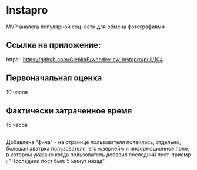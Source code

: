 # Instapro

MVP аналога популярной соц. сети для обмена фотографиями

## Ссылка на приложение:

https:: https://github.com/GlebkaF/webdev-cw-instapro/pull/104

## Первоначальная оценка

10 часов

## Фактически затраченное время
15 часов


##
Добавлена "фича" - на странице пользователя появилась, отдельно, большая аватрка пользователя, его юзернейм и информационное поле, в котором указано когда пользователь добавил последний пост. приемр : "Последний пост был: 5 минут назад"
